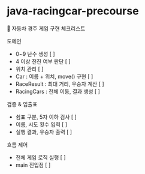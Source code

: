 # java-racingcar-precourse


🚗 자동차 경주 게임 구현 체크리스트

 도메인
 
  - 0~9 난수 생성 [ ]
  - 4 이상 전진 여부 판단 [ ]
  - 위치 관리 [ ]
  - Car : 이름 + 위치, move() 구현 [ ]
  - RaceResult : 최대 거리, 우승자 계산 [ ]
  - RacingCars : 전체 이동, 결과 생성 [ ]

 검증 & 입출표 
  - 쉼표 구분, 5자 이하 검사 [ ]
  - 이름, 시도 횟수 입력 [ ]
  - 실행 결과, 우승자 출력 [ ]

흐름 제어
  - 전체 게임 로직 실행 [ ]
  - main 진입점 [ ]
